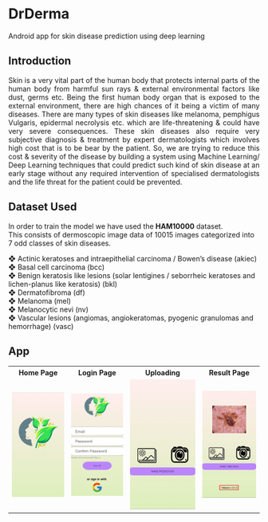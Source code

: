 # DrDerma
Android app for skin disease prediction using deep learning

## Introduction
<p style="text-align:justify">Skin is a very vital part of the human body that protects internal parts of the
human body from harmful sun rays & external environmental factors like dust, germs
etc. Being the first human body organ that is exposed to the external environment, there
are high chances of it being a victim of many diseases. There are many types of skin
diseases like melanoma, pemphigus Vulgaris, epidermal necrolysis etc. which are
life-threatening & could have very severe consequences. These skin diseases also
require very subjective diagnosis & treatment by expert dermatologists which involves
high cost that is to be bear by the patient. So, we are trying to reduce this cost &
severity of the disease by building a system using Machine Learning/ Deep Learning
techniques that could predict such kind of skin disease at an early stage without any
required intervention of specialised dermatologists and the life threat for the patient
could be prevented.</p>

## Dataset Used
In order to train the model we have used the **HAM10000** dataset.<br>
This consists of dermoscopic image data of 10015 images categorized into 7 odd classes of skin diseases.

❖ Actinic keratoses and intraepithelial carcinoma / Bowen’s disease (akiec) <br>
❖ Basal cell carcinoma (bcc) <br>
❖ Benign keratosis like lesions (solar lentigines / seborrheic keratoses and lichen-planus like keratosis) (bkl) <br>
❖ Dermatofibroma (df) <br>
❖ Melanoma (mel) <br>
❖ Melanocytic nevi (nv) <br>
❖ Vascular lesions (angiomas, angiokeratomas, pyogenic granulomas and hemorrhage) (vasc) <br>

## App

<table>
   <tr style="text-align:center;font-weight:bold;">
    <th>Home Page</th>
     <th>Login Page</th>
     <th>Uploading</th>
      <th>Result Page</th>
  </tr>
   <td><img src="https://github.com/raghavagps/drderma/blob/main/Screenshots/logo.jpg" width=100% height=100%></td>
   <td><img src="https://github.com/raghavagps/drderma/blob/main/Screenshots/login.png" width=100% height=100%></td>
   <td><img src="https://github.com/raghavagps/drderma/blob/main/Screenshots/upload.jpg" width=100% height=100%></td>
   <td><img src="https://github.com/raghavagps/drderma/blob/main/Screenshots/prediction.jpg" width=100% height=100%></td>
</table>
